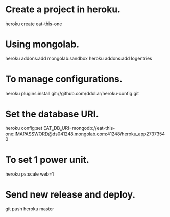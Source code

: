 # Create a project in heroku.
heroku create eat-this-one

# Using mongolab.
heroku addons:add mongolab:sandbox
heroku addons:add logentries

# To manage configurations.
heroku plugins:install git://github.com/ddollar/heroku-config.git

# Set the database URI.
heroku config:set EAT_DB_URI=mongodb://eat-this-one:IMAPASSWORD@ds041248.mongolab.com:41248/heroku_app27373540

# To set 1 power unit.
heroku ps:scale web=1

# Send new release and deploy.
git push heroku master
